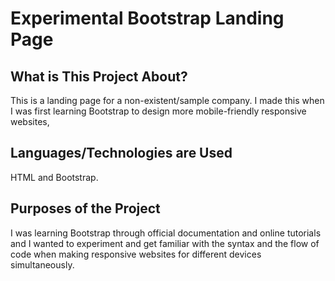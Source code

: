 # Experimental Bootstrap Landing Page

## What is This Project About?

This is a landing page for a non-existent/sample company. I made this when I was first learning Bootstrap to design more mobile-friendly responsive websites,

## Languages/Technologies are Used

HTML and Bootstrap.

## Purposes of the Project

I was learning Bootstrap through official documentation and online tutorials and I wanted to experiment and get familiar with the syntax and the flow of code when making responsive websites for different devices simultaneously. 
